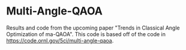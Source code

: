 # Multi-Angle-QAOA

Results and code from the upcoming paper "Trends in Classical Angle Optimization of ma-QAOA".
This code is based off of the code in https://code.ornl.gov/5ci/multi-angle-qaoa.
